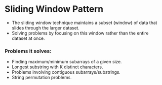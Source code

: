 # Sliding Window Pattern

- The sliding window technique maintains a subset (window) of data that slides through the larger dataset.
- Solving problems by focusing on this window rather than the entire dataset at once.

### Problems it solves:
- Finding maximum/minimum subarrays of a given size.
- Longest substring with K distinct characters.
- Problems involving contiguous subarrays/substrings.
- String permutation problems.